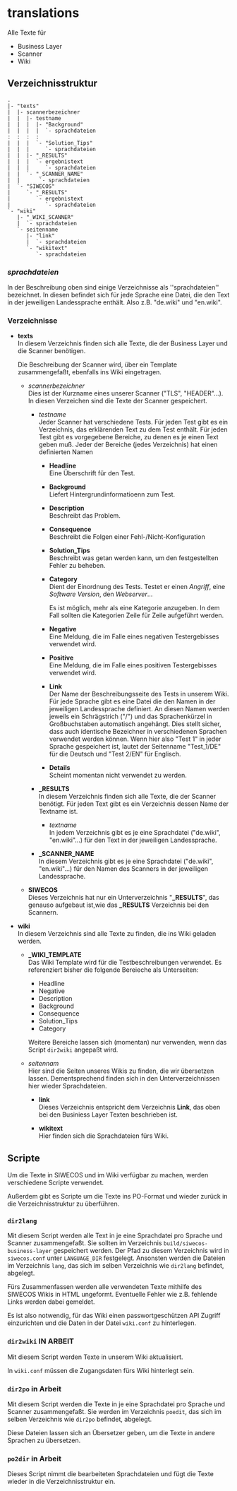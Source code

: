 # translations

Alle Texte für

* Business Layer
* Scanner
* Wiki

## Verzeichnisstruktur

```text
.
|- "texts"
|  |- scannerbezeichner
|  |  |- testname
|  |  |  |- "Background"
|  |  |  |  `- sprachdateien
:  :  :  :
|  |  |  `- "Solution_Tips"
|  |  |     `- sprachdateien
|  |  |- "_RESULTS"
|  |  |  `- ergebnistext
|  |  |     `- sprachdateien
|  |  `- "_SCANNER_NAME"
|  |      `- sprachdateien
|  `- "SIWECOS"
|     `- "_RESULTS"
|        `- ergebnistext
|           `- sprachdateien
`- "wiki"
   |- "_WIKI_SCANNER"
   |  `- sprachdateien
   `- seitenname
      |- "link"
      |  `- sprachdateien
      `- "wikitext"
         `- sprachdateien
```

### *sprachdateien*

  In der Beschreibung oben sind einige Verzeichnisse als ''sprachdateien'' bezeichnet.
  In diesen befindet sich für jede Sprache eine Datei, die den Text in der jeweiligen Landessprache enthält.
  Also z.B. "de.wiki" und "en.wiki".

### Verzeichnisse

* **texts**
  \
  In diesem Verzeichnis finden sich alle Texte, die der Business Layer und die Scanner benötigen.

  Die Beschreibung der Scanner wird, über ein Template zusammengefaßt, ebenfalls ins Wiki eingetragen.

  * *scannerbezeichner*
    \
    Dies ist der Kurzname eines unserer Scanner ("TLS", "HEADER"…).
    In diesen Verzeichen sind die Texte der Scanner gespeichert.
  
    * *testname*
      \
      Jeder Scanner hat verschiedene Tests.
      Für jeden Test gibt es ein Verzeichnis, das erklärenden Text zu dem Test enthält.
      Für jeden Test gibt es vorgegebene Bereiche, zu denen es je einen Text geben muß.
      Jeder der Bereiche (jedes Verzeichnis) hat einen definierten Namen

      * **Headline**
        \
        Eine Überschrift für den Test.

      * **Background**
        \
        Liefert Hintergrundinformatioenn zum Test.

      * **Description**
        \
        Beschreibt das Problem.

      * **Consequence**
        \
        Beschreibt die Folgen einer Fehl-/Nicht-Konfiguration

      * **Solution_Tips**
        \
        Beschreibt was getan werden kann, um den festgestellten Fehler zu beheben.

      * **Category**
        \
        Dient der Einordnung des Tests. Testet er einen *Angriff*, eine *Software Version*, den *Webserver*…

        Es ist möglich, mehr als eine Kategorie anzugeben. In dem Fall sollten die Kategorien Zeile für Zeile aufgeführt werden.

      * **Negative**
        \
        Eine Meldung, die im Falle eines negativen Testergebisses verwendet wird.

      * **Positive**
        \
        Eine Meldung, die im Falle eines positiven Testergebisses verwendet wird.

      * **Link**
        \
        Der Name der Beschreibungsseite des Tests in unserem Wiki.
        Für jede Sprache gibt es eine Datei die den Namen in der jeweiligen Landessprache definiert.
        An diesen Namen werden jeweils ein Schrägstrich ("/") und das Sprachenkürzel in Großbuchstaben automatisch angehängt.
        Dies stellt sicher, dass auch identische Bezeichner in verschiedenen Sprachen verwendet werden können.
        Wenn hier also "Test 1" in jeder Sprache gespeichert ist, lautet der Seitenname "Test_1/DE" für die Deutsch und "Test 2/EN" für Englisch.

      * **Details**
        \
        Scheint momentan nicht verwendet zu werden.

    * **_RESULTS**
      \
      In diesem Verzeichnis finden sich alle Texte, die der Scanner benötigt.
      Für jeden Text gibt es ein Verzeichnis dessen Name der Textname ist.

      * *textname*
        \
        In jedem Verzeichnis gibt es je eine Sprachdatei ("de.wiki", "en.wiki"…) für den Text in der jeweiligen Landessprache.

    * **_SCANNER_NAME**
      \
      In diesem Verzeichnis gibt es je eine Sprachdatei ("de.wiki", "en.wiki"…) für den Namen des Scanners in der jeweiligen Landessprache.

  * **SIWECOS**
    \
    Dieses Verzeichnis hat nur ein Unterverzeichnis "**_RESULTS**", das genauso aufgebaut ist,wie das **_RESULTS** Verzeichnis bei den Scannern.

* **wiki**
  \
  In diesem Verzeichnis sind alle Texte zu finden, die ins Wiki geladen werden.

  * **_WIKI_TEMPLATE**
    \
    Das Wiki Template wird für die Testbeschreibungen verwendet.
    Es referenziert bisher die folgende Bereieche als Unterseiten:

    * Headline
    * Negative
    * Description
    * Background
    * Consequence
    * Solution_Tips
    * Category

    Weitere Bereiche lassen sich (momentan) nur verwenden, wenn das Script `dir2wiki` angepaßt wird.

  * *seitennam*
    \
    Hier sind die Seiten unseres Wikis zu finden, die wir übersetzen lassen.
    Dementsprechend finden sich in den Unterverzeichnissen hier wieder Sprachdateien.

    * **link**
      \
      Dieses Verzeichnis entspricht dem Verzeichnis **Link**, das oben bei den Businiess Layer Texten beschrieben ist.

    * **wikitext**
      \
      Hier finden sich die Sprachdateien fürs Wiki.

## Scripte

Um die Texte in SIWECOS und im Wiki verfügbar zu machen, werden verschiedene Scripte verwendet.

Außerdem gibt es Scripte um die Texte ins PO-Format und wieder zurück in die Verzeichnisstruktur zu überführen.

### `dir2lang`

Mit diesem Script werden alle Text in je eine Sprachdatei pro Sprache und Scanner zusammengefaßt.
Sie sollten im Verzeichnis `build/siwecos-business-layer` gespeichert werden.
Der Pfad zu diesem Verzeichnis wird in `siwecos.conf` unter `LANGUAGE_DIR` festgelegt. Ansonsten werden die Dateien im Verzeichnis `lang`, das sich im selben Verzeichnis wie `dir2lang` befindet, abgelegt.

Fürs Zusammenfassen werden alle verwendeten Texte mithilfe des SIWECOS Wikis in HTML ungeformt.
Eventuelle Fehler wie z.B. fehlende Links werden dabei gemeldet.

Es ist also notwendig, für das Wiki einen passwortgeschützen API Zugriff einzurichten und die Daten in der Datei `wiki.conf` zu hinterlegen.

### `dir2wiki` **IN ARBEIT**

Mit diesem Script werden Texte in unserem Wiki aktualisiert.

In `wiki.conf` müssen die Zugangsdaten fürs Wiki hinterlegt sein.

### `dir2po` **in Arbeit**

Mit diesem Script werden die Texte in je eine Sprachdatei pro Sprache und Scanner zusammengefaßt.
Sie werden im Verzeichnis `poedit`, das sich im selben Verzeichnis wie `dir2po` befindet, abgelegt.

Diese Dateien lassen sich an Übersetzer geben, um die Texte in andere Sprachen zu übersetzen.

### `po2dir` **in Arbeit**

Dieses Script nimmt die bearbeiteten Sprachdateien und fügt die Texte wieder in die Verzeichnisstruktur ein.
